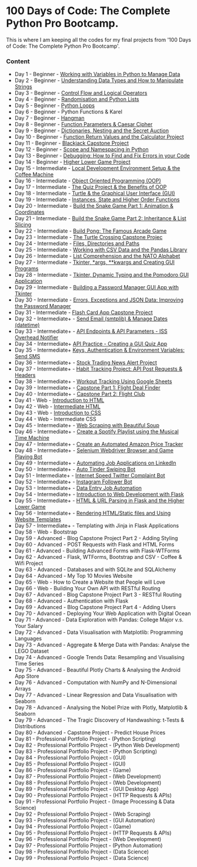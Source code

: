 # **100 Days of Code: The Complete Python Pro Bootcamp.**  
This is where I am keeping all the codes for my final projects from '100 Days of Code: The Complete Python Pro Bootcamp'.   

### Content   
* Day 1 - Beginner - [Working with Variables in Python to Manage Data ](https://github.com/Dv-nn/100-Days-of-Code--The-Complete-Python-Pro-Bootcamp-/blob/main/Day%201/main.py) 
* Day 2 - Beginner - [Understanding Data Types and How to Manipulate Strings](https://github.com/Dv-nn/100-Days-of-Code--The-Complete-Python-Pro-Bootcamp-/blob/main/Day%202/main.py)
* Day 3 - Beginner - [Control Flow and Logical Operators](https://github.com/Dv-nn/100-Days-of-Code--The-Complete-Python-Pro-Bootcamp-/blob/main/Day%203/main.py)
* Day 4 - Beginner - [Randomisation and Python Lists](https://github.com/Dv-nn/100-Days-of-Code--The-Complete-Python-Pro-Bootcamp-/blob/main/Day%204/main.py)
* Day 5 - Beginner - [Python Loops](https://github.com/Dv-nn/100-Days-of-Code--The-Complete-Python-Pro-Bootcamp-/edit/main/Day%205/main.py)
* Day 6 - Beginner - Python Functions & Karel
* Day 7 - Beginner - [Hangman](https://github.com/Dv-nn/100-Days-of-Code--The-Complete-Python-Pro-Bootcamp-/tree/main/Day%207)
* Day 8 - Beginner - [Function Parameters & Caesar Cipher](https://github.com/Dv-nn/100-Days-of-Code--The-Complete-Python-Pro-Bootcamp-/blob/main/Day%208/main.py)
* Day 9 - Beginner - [Dictionaries, Nesting and the Secret Auction](https://github.com/Dv-nn/100-Days-of-Code--The-Complete-Python-Pro-Bootcamp-/tree/main/Day%209)
* Day 10 - Beginner - [Function Return Values and the Calculator Project](https://github.com/Dv-nn/100-Days-of-Code--The-Complete-Python-Pro-Bootcamp-/tree/main/Day%2010)
* Day 11 - Beginner - [Blackjack Capstone Project](https://github.com/Dv-nn/100-Days-of-Code--The-Complete-Python-Pro-Bootcamp-/blob/main/Day%2011/blackjack.py)
* Day 12 - Beginner - [Scope and Namespacing in Python](https://github.com/Dv-nn/100-Days-of-Code--The-Complete-Python-Pro-Bootcamp-/blob/main/Day%2012/main.py)
* Day 13 - Beginner - [Debugging: How to Find and Fix Errors in your Code](https://github.com/Dv-nn/100-Days-of-Code--The-Complete-Python-Pro-Bootcamp-/blob/main/Day%2013/main.py)
* Day 14 - Beginner - [Higher Lower Game Project](https://github.com/Dv-nn/100-Days-of-Code--The-Complete-Python-Pro-Bootcamp-/tree/main/Day%2014)
* Day 15 - Intermediate - [Local Development Environment Setup & the Coffee Machine](https://github.com/Dv-nn/100-Days-of-Code--The-Complete-Python-Pro-Bootcamp-/tree/main/Day%2015)
* Day 16 - Intermediate - [Object Oriented Programming (OOP)](https://github.com/Dv-nn/100-Days-of-Code--The-Complete-Python-Pro-Bootcamp-/tree/main/Day%2016)
* Day 17 - Intermediate - [The Quiz Project & the Benefits of OOP](https://github.com/Dv-nn/100-Days-of-Code--The-Complete-Python-Pro-Bootcamp-/tree/main/Day%2017/quiz-game)
* Day 18 - Intermediate - [Turtle & the Graphical User Interface (GUI)](https://github.com/Dv-nn/100-Days-of-Code--The-Complete-Python-Pro-Bootcamp-/tree/main/Day%2018)
* Day 19 - Intermediate - [Instances, State and Higher Order Functions](https://github.com/Dv-nn/100-Days-of-Code--The-Complete-Python-Pro-Bootcamp-/tree/main/Day%2019)
* Day 20 - Intermediate - [Build the Snake Game Part 1: Animation & Coordinates](https://github.com/Dv-nn/100-Days-of-Code--The-Complete-Python-Pro-Bootcamp-/tree/main/Day%2020)
* Day 21 - Intermediate - [Build the Snake Game Part 2: Inheritance & List Slicing](https://github.com/Dv-nn/100-Days-of-Code--The-Complete-Python-Pro-Bootcamp-/tree/main/Day%2021)
* Day 22 - Intermediate - [Build Pong: The Famous Arcade Game](https://github.com/Dv-nn/100-Days-of-Code--The-Complete-Python-Pro-Bootcamp-/tree/main/Day%2022)  
* Day 23 - Intermediate - [The Turtle Crossing Capstone Projec](https://github.com/Dv-nn/100-Days-of-Code--The-Complete-Python-Pro-Bootcamp-/tree/main/Day%2023) 
* Day 24 - Intermediate - [Files, Directories and Paths](https://github.com/Dv-nn/100-Days-of-Code--The-Complete-Python-Pro-Bootcamp-/tree/main/Day%2024)  
* Day 25 - Intermediate - [Working with CSV Data and the Pandas Library](https://github.com/Dv-nn/100-Days-of-Code--The-Complete-Python-Pro-Bootcamp-/tree/main/Day%2025) 
* Day 26 - Intermediate - [List Comprehension and the NATO Alphabet](https://github.com/Dv-nn/100-Days-of-Code--The-Complete-Python-Pro-Bootcamp-/tree/main/Day%2026)  
* Day 27 - Intermediate - [Tkinter, *args, **kwargs and Creating GUI Programs](https://github.com/Dv-nn/100-Days-of-Code--The-Complete-Python-Pro-Bootcamp-/tree/main/Day%2027)
* Day 28 - Intermediate - [Tkinter, Dynamic Typing and the Pomodoro GUI Application](https://github.com/Dv-nn/100-Days-of-Code--The-Complete-Python-Pro-Bootcamp-/tree/main/Day%2028)  
* Day 29 - Intermediate - [Building a Password Manager GUI App with Tkinter](https://github.com/Dv-nn/100-Days-of-Code--The-Complete-Python-Pro-Bootcamp-/tree/main/Day%2029)  
* Day 30 - Intermediate - [Errors, Exceptions and JSON Data: Improving the Password Manager](https://github.com/Dv-nn/100-Days-of-Code--The-Complete-Python-Pro-Bootcamp-/tree/main/Day%2030)  
* Day 31 - Intermediate - [Flash Card App Capstone Project](https://github.com/Dv-nn/100-Days-of-Code--The-Complete-Python-Pro-Bootcamp-/tree/main/Day%2031)  
* Day 32 - Intermediate+ - [Send Email (smtplib) & Manage Dates (datetime)](https://github.com/Dv-nn/100-Days-of-Code--The-Complete-Python-Pro-Bootcamp-/tree/main/Day%2032)  
* Day 33 - Intermediate+ - [API Endpoints & API Parameters - ISS Overhead Notifier](https://github.com/Dv-nn/100-Days-of-Code--The-Complete-Python-Pro-Bootcamp-/tree/main/Day%2033)  
* Day 34 - Intermediate+  [API Practice - Creating a GUI Quiz App](https://github.com/Dv-nn/100-Days-of-Code--The-Complete-Python-Pro-Bootcamp-/tree/main/Day%2034/quizzler-app)  
* Day 35 - Intermediate+  [Keys, Authentication & Environment Variables: Send SMS](https://github.com/Dv-nn/100-Days-of-Code--The-Complete-Python-Pro-Bootcamp-/tree/main/Day%2035)  
* Day 36 - Intermediate+ - [Stock Trading News Alert Project](https://github.com/Dv-nn/100-Days-of-Code--The-Complete-Python-Pro-Bootcamp-/tree/main/Day%2036)  
* Day 37 - Intermediate+ - [Habit Tracking Project: API Post Requests & Headers](https://github.com/Dv-nn/100-Days-of-Code--The-Complete-Python-Pro-Bootcamp-/tree/main/Day%2037)  
* Day 38 - Intermediate+ - [Workout Tracking Using Google Sheets](https://github.com/Dv-nn/100-Days-of-Code--The-Complete-Python-Pro-Bootcamp-/tree/main/Day%2038)  
* Day 39 - Intermediate+ - [Capstone Part 1: Flight Deal Finder](https://github.com/Dv-nn/100-Days-of-Code--The-Complete-Python-Pro-Bootcamp-/tree/main/Day%2039)  
* Day 40 - Intermediate+ - [Capstone Part 2: Flight Club](https://github.com/Dv-nn/100-Days-of-Code--The-Complete-Python-Pro-Bootcamp-/tree/main/Day%2040)  
* Day 41 - Web - [Introduction to HTML](https://github.com/Dv-nn/100-Days-of-Code--The-Complete-Python-Pro-Bootcamp-/tree/main/Day%2041)  
* Day 42 - Web - [Intermediate HTML](https://github.com/Dv-nn/100-Days-of-Code--The-Complete-Python-Pro-Bootcamp-/tree/main/Day%2042)
* Day 43 - Web - [Introduction to CSS](https://github.com/Dv-nn/100-Days-of-Code--The-Complete-Python-Pro-Bootcamp-/tree/main/Day%2043)  
* Day 44 - Web - Intermediate CSS
* Day 45 - Intermediate+ - [Web Scraping with Beautiful Soup](https://github.com/Dv-nn/100-Days-of-Code--The-Complete-Python-Pro-Bootcamp-/tree/main/Day%2045)  
* Day 46 - Intermediate+ - [Create a Spotify Playlist using the Musical Time Machine](https://github.com/Dv-nn/100-Days-of-Code--The-Complete-Python-Pro-Bootcamp-/tree/main/Day%2046)
* Day 47 - Intermediate+ - [Create an Automated Amazon Price Tracker](https://github.com/Dv-nn/100-Days-of-Code--The-Complete-Python-Pro-Bootcamp-/tree/main/Day%2047)
* Day 48 - Intermediate+ - [Selenium Webdriver Browser and Game Playing Bot](https://github.com/Dv-nn/100-Days-of-Code--The-Complete-Python-Pro-Bootcamp-/tree/main/Day%2048)
* Day 49 - Intermediate+ - [Automating Job Applications on LinkedIn](https://github.com/Dv-nn/100-Days-of-Code--The-Complete-Python-Pro-Bootcamp-/tree/main/Day%2049)
* Day 50 - Intermediate+ - [Auto Tinder Swiping Bot](https://github.com/Dv-nn/100-Days-of-Code--The-Complete-Python-Pro-Bootcamp-/tree/main/Day%2050)
* Day 51 - Intermediate+ - [Internet Speed Twitter Complaint Bot](https://github.com/Dv-nn/100-Days-of-Code--The-Complete-Python-Pro-Bootcamp-/tree/main/Day%2051)
* Day 52 - Intermediate+ - [Instagram Follower Bot](https://github.com/Dv-nn/100-Days-of-Code--The-Complete-Python-Pro-Bootcamp-/tree/main/Day%2052)
* Day 53 - Intermediate+ - [Data Entry Job Automation](https://github.com/Dv-nn/100-Days-of-Code--The-Complete-Python-Pro-Bootcamp-/tree/main/Day%2053)
* Day 54 - Intermediate+ - [Introduction to Web Development with Flask](https://github.com/Dv-nn/100-Days-of-Code--The-Complete-Python-Pro-Bootcamp-/tree/main/Day%2054)
* Day 55 - Intermediate+ - [HTML & URL Parsing in Flask and the Higher Lower Game](https://github.com/Dv-nn/100-Days-of-Code--The-Complete-Python-Pro-Bootcamp-/tree/main/Day%2055)
* Day 56 - Intermediate+ - [Rendering HTML/Static files and Using Website Templates](https://github.com/Dv-nn/100-Days-of-Code--The-Complete-Python-Pro-Bootcamp-/tree/main/Day%2055)
* Day 57 - Intermediate+ - Templating with Jinja in Flask Applications
* Day 58 - Web - Bootstrap
* Day 59 - Advanced - Blog Capstone Project Part 2 - Adding Styling
* Day 60 - Advanced - POST Requests with Flask and HTML Forms
* Day 61 - Advanced - Building Advanced Forms with Flask-WTForms
* Day 62 - Advanced - Flask, WTForms, Bootstrap and CSV - Coffee & Wifi Project
* Day 63 - Advanced - Databases and with SQLite and SQLAlchemy
* Day 64 - Advanced - My Top 10 Movies Website
* Day 65 - Web - How to Create a Website that People will Love
* Day 66 - Web - Building Your Own API with RESTful Routing
* Day 67 - Advanced - Blog Capstone Project Part 3 - RESTful Routing
* Day 68 - Advanced - Authentication with Flask
* Day 69 - Advanced - Blog Capstone Project Part 4 - Adding Users
* Day 70 - Advanced - Deploying Your Web Application with Digital Ocean
* Day 71 - Advanced - Data Exploration with Pandas: College Major v.s. Your Salary
* Day 72 - Advanced - Data Visualisation with Matplotlib: Programming Languages
* Day 73 - Advanced - Aggregate & Merge Data with Pandas: Analyse the LEGO Dataset
* Day 74 - Advanced - Google Trends Data: Resampling and Visualising Time Series
* Day 75 - Advanced - Beautiful Plotly Charts & Analysing the Android App Store
* Day 76 - Advanced - Computation with NumPy and N-Dimensional Arrays
* Day 77 - Advanced - Linear Regression and Data Visualisation with Seaborn
* Day 78 - Advanced - Analysing the Nobel Prize with Plotly, Matplotlib & Seaborn
* Day 79 - Advanced - The Tragic Discovery of Handwashing: t-Tests & Distributions
* Day 80 - Advanced - Capstone Project - Predict House Prices
* Day 81 - Professional Portfolio Project - (Python Scripting)
* Day 82 - Professional Portfolio Project - (Python Web Development)
* Day 83 - Professional Portfolio Project - (Python Scripting)
* Day 84 - Professional Portfolio Project - (GUI)
* Day 85 - Professional Portfolio Project - (GUI)
* Day 86 - Professional Portfolio Project - (Game)
* Day 87 - Professional Portfolio Project - (Web Development)
* Day 88 - Professional Portfolio Project - (Web Development)
* Day 89 - Professional Portfolio Project - (GUI Desktop App)
* Day 90 - Professional Portfolio Project - (HTTP Requests & APIs)
* Day 91 - Professional Portfolio Project - (Image Processing & Data Science)
* Day 92 - Professional Portfolio Project - (Web Scraping)
* Day 93 - Professional Portfolio Project - (GUI Automation)
* Day 94 - Professional Portfolio Project - (Game)
* Day 95 - Professional Portfolio Project - (HTTP Requests & APIs)
* Day 96 - Professional Portfolio Project - (Web Development)
* Day 97 - Professional Portfolio Project - (Python Automation)
* Day 98 - Professional Portfolio Project - (Data Science)
* Day 99 - Professional Portfolio Project - (Data Science)
